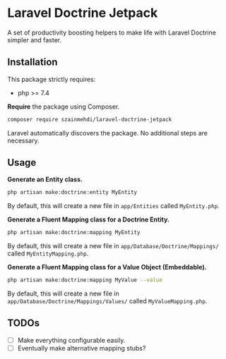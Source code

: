 # Laravel Doctrine Jetpack

A set of productivity boosting helpers to make life with Laravel Doctrine simpler and faster.

## Installation

This package strictly requires:
- php >= 7.4

**Require** the package using Composer.

```bash
composer require szainmehdi/laravel-doctrine-jetpack
```

Laravel automatically discovers the package. No additional steps are necessary.

## Usage

**Generate an Entity class.**

```bash
php artisan make:doctrine:entity MyEntity
```

By default, this will create a new file in `app/Entities` called `MyEntity.php`. 

**Generate a Fluent Mapping class for a Doctrine Entity.**

```bash
php artisan make:doctrine:mapping MyEntity
```

By default, this will create a new file in `app/Database/Doctrine/Mappings/` called `MyEntityMapping.php`. 

**Generate a Fluent Mapping class for a Value Object (Embeddable).**

```bash
php artisan make:doctrine:mapping MyValue --value
```

By default, this will create a new file in `app/Database/Doctrine/Mappings/Values/` called `MyValueMapping.php`. 

## TODOs
- [ ] Make everything configurable easily.
- [ ] Eventually make alternative mapping stubs?
